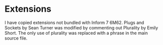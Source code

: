 # Extensions

I have copied extensions not bundled with Inform 7 6M62.
Plugs and Sockets by Sean Turner was modified by commenting
out Plurality by Emily Short. The only use of plurality was
replaced with a phrase in the main source file.
